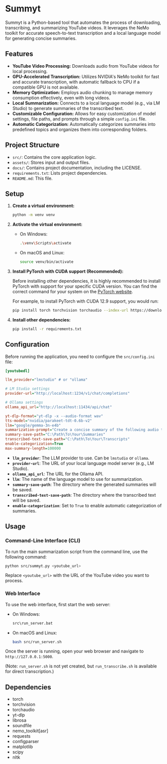 # Summyt

Summyt is a Python-based tool that automates the process of downloading, transcribing, and summarizing YouTube videos. It leverages the NeMo toolkit for accurate speech-to-text transcription and a local language model for generating concise summaries.

## Features

- **YouTube Video Processing:** Downloads audio from YouTube videos for local processing.
- **GPU-Accelerated Transcription:** Utilizes NVIDIA's NeMo toolkit for fast and accurate transcription, with automatic fallback to CPU if a compatible GPU is not available.
- **Memory Optimization:** Employs audio chunking to manage memory consumption effectively, even with long videos.
- **Local Summarization:** Connects to a local language model (e.g., via LM Studio) to generate summaries of the transcribed text.
- **Customizable Configuration:** Allows for easy customization of model settings, file paths, and prompts through a simple `config.ini` file.
- **Automatic Categorization:** Automatically categorizes summaries into predefined topics and organizes them into corresponding folders.

## Project Structure

- `src/`: Contains the core application logic.
- `assets/`: Stores input and output files.
- `docs/`: Contains project documentation, including the LICENSE.
- `requirements.txt`: Lists project dependencies.
- `README.md`: This file.

## Setup

1.  **Create a virtual environment:**

    ```bash
    python -m venv venv
    ```

2.  **Activate the virtual environment:**

    - On Windows:
        ```bash
        .\venv\Scripts\activate
        ```
    - On macOS and Linux:
        ```bash
        source venv/bin/activate
        ```

3.  **Install PyTorch with CUDA support (Recommended):**

    Before installing other dependencies, it is highly recommended to install PyTorch with support for your specific CUDA version. You can find the correct command for your system on the [PyTorch website](https://pytorch.org/get-started/locally/).

    For example, to install PyTorch with CUDA 12.9 support, you would run:

    ```bash
    pip install torch torchvision torchaudio --index-url https://download.pytorch.org/whl/cu129
    ```

4.  **Install other dependencies:**

    ```bash
    pip install -r requirements.txt
    ```

## Configuration

Before running the application, you need to configure the `src/config.ini` file:

```ini
[youtubedl]

llm_provider="lmstudio" # or "ollama"

# LM Studio settings
provider-url="http://localhost:1234/v1/chat/completions"

# Ollama settings
ollama_api_url="http://localhost:11434/api/chat"

yt-dlp-format="yt-dlp -x --audio-format wav"
tts-model="nvidia/parakeet-tdt-0.6b-v2"
llm="google/gemma-3n-e4b"
summarization-prompt="Create a concise summary of the following audio transcript..."
summary-save-path="C:\Path\To\Your\Summaries"
transcribed-text-save-path="C:\Path\To\Your\Transcripts"
enable-categorization=True
max-summary-length=100000
```

- **`llm_provider`**: The LLM provider to use. Can be `lmstudio` or `ollama`.
- **`provider-url`**: The URL of your local language model server (e.g., LM Studio).
- **`ollama_api_url`**: The URL for the Ollama API.
- **`llm`**: The name of the language model to use for summarization.
- **`summary-save-path`**: The directory where the generated summaries will be saved.
- **`transcribed-text-save-path`**: The directory where the transcribed text will be saved.
- **`enable-categorization`**: Set to `True` to enable automatic categorization of summaries.

## Usage

### Command-Line Interface (CLI)

To run the main summarization script from the command line, use the following command:

```bash
python src/summyt.py <youtube_url>
```

Replace `<youtube_url>` with the URL of the YouTube video you want to process.

### Web Interface

To use the web interface, first start the web server:

- On Windows:
    ```bash
    src\run_server.bat
    ```
- On macOS and Linux:
    ```bash
    bash src/run_server.sh
    ```

Once the server is running, open your web browser and navigate to `http://127.0.0.1:5000`.

(Note: `run_server.sh` is not yet created, but `run_transcribe.sh` is available for direct transcription.)


## Dependencies

- torch
- torchvision
- torchaudio
- yt-dlp
- librosa
- soundfile
- nemo_toolkit[asr]
- requests
- configparser
- matplotlib
- scipy
- nltk
